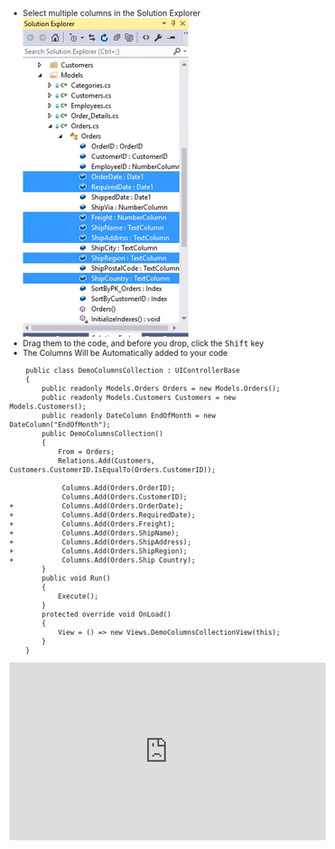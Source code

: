 ﻿* Select multiple columns in the Solution Explorer
![2017 02 28 10H18 56](2017-02-28_10h18_56.png)
* Drag them to the code, and before you drop, click the <kbd>Shift</kbd> key
* The Columns Will be Automatically added to your code
```csdiff
    public class DemoColumnsCollection : UIControllerBase
    {
        public readonly Models.Orders Orders = new Models.Orders();
        public readonly Models.Customers Customers = new Models.Customers();
        public readonly DateColumn EndOfMonth = new DateColumn("EndOfMonth");
        public DemoColumnsCollection()
        {
            From = Orders;
            Relations.Add(Customers, Customers.CustomerID.IsEqualTo(Orders.CustomerID));

             Columns.Add(Orders.OrderID);
             Columns.Add(Orders.CustomerID);
+            Columns.Add(Orders.OrderDate);
+            Columns.Add(Orders.RequiredDate);
+            Columns.Add(Orders.Freight);
+            Columns.Add(Orders.ShipName);
+            Columns.Add(Orders.ShipAddress);
+            Columns.Add(Orders.ShipRegion);
+            Columns.Add(Orders.Ship Country);
        }
        public void Run()
        {
            Execute();
        }
        protected override void OnLoad()
        {
            View = () => new Views.DemoColumnsCollectionView(this);
        }
    }
```
<iframe width="560" height="315" src="https://www.youtube.com/embed/4Ao3rf2M8cU?list=PL1DEQjXG2xnLhBFafjdkhUD_rDsiXiXHr" frameborder="0" allowfullscreen></iframe>




